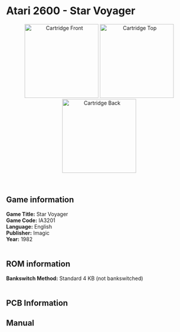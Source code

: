 # Atari 2600 - Star Voyager

<p align="center" width="100%">
	<img src="https://archive.org/download/A26_STAR_VOYAGER_IA3201/01_LABEL_FRONT.JPG" alt="Cartridge Front" width="200"/>
	<img src="https://archive.org/download/A26_STAR_VOYAGER_IA3201/02_LABEL_TOP.JPG" alt="Cartridge Top" width="200"/>
	<img src="https://archive.org/download/A26_STAR_VOYAGER_IA3201/03_CARTRIDGE_BACK.JPG" alt="Cartridge Back" width="200"/>
</p> <br/>

## Game information

**Game Title:** Star Voyager <br/>
**Game Code:** IA3201 <br/>
**Language:** English <br/>
**Publisher:** Imagic <br/>
**Year:** 1982 <br/>
<br/>

## ROM information

**Bankswitch Method:** Standard 4 KB (not bankswitched) <br/>
<br/>

## PCB Information


## Manual

